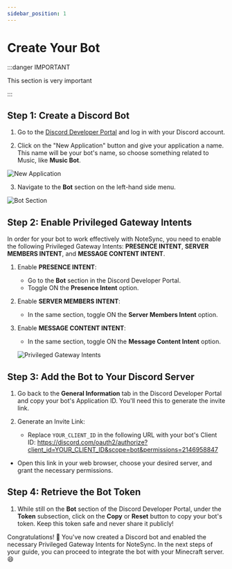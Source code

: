 ```yaml
---
sidebar_position: 1
---
```


# Create Your Bot

:::danger IMPORTANT

This section is very important

:::  
## Step 1: Create a Discord Bot

1. Go to the [Discord Developer Portal](https://discord.com/developers/applications) and log in with your Discord account.

2. Click on the "New Application" button and give your application a name. This name will be your bot's name, so choose something related to Music, like **Music Bot**.

![New Application](https://cdn.iungo.tech/u/c28d4981-206b-4430-8bd0-4102d01489dc.png)

3. Navigate to the **Bot** section on the left-hand side menu.

![Bot Section](https://cdn.iungo.tech/u/771260ca-24d9-4085-9c8e-dea358be7251.png)

## Step 2: Enable Privileged Gateway Intents

In order for your bot to work effectively with NoteSync, you need to enable the following Privileged Gateway Intents: **PRESENCE INTENT**, **SERVER MEMBERS INTENT**, and **MESSAGE CONTENT INTENT**.

1. Enable **PRESENCE INTENT**:
   - Go to the **Bot** section in the Discord Developer Portal.
   - Toggle ON the **Presence Intent** option.

2. Enable **SERVER MEMBERS INTENT**:
   - In the same section, toggle ON the **Server Members Intent** option.

3. Enable **MESSAGE CONTENT INTENT**:
   - In the same section, toggle ON the **Message Content Intent** option.

   ![Privileged Gateway Intents](https://cdn.iungo.tech/u/1f3b635b-c9a9-47d6-b543-43d22f5f4c16.png)

## Step 3: Add the Bot to Your Discord Server

1. Go back to the **General Information** tab in the Discord Developer Portal and copy your bot's Application ID. You'll need this to generate the invite link.

2. Generate an Invite Link:
   - Replace `YOUR_CLIENT_ID` in the following URL with your bot's Client ID: https://discord.com/oauth2/authorize?client_id=YOUR_CLIENT_ID&scope=bot&permissions=2146958847

- Open this link in your web browser, choose your desired server, and grant the necessary permissions.

## Step 4: Retrieve the Bot Token

1. While still on the **Bot** section of the Discord Developer Portal, under the **Token** subsection, click on the **Copy** or **Reset** button to copy your bot's token. Keep this token safe and never share it publicly!

Congratulations! 🎉 You've now created a Discord bot and enabled the necessary Privileged Gateway Intents for NoteSync. In the next steps of your guide, you can proceed to integrate the bot with your Minecraft server. 😄
